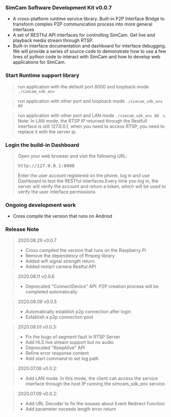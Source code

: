 ### SimCam Software Development Kit v0.0.7
- A cross-platform runtime service library. Built-in P2P Interface Bridge to transform complex P2P communication process into more general interfaces
- A set of RESTful API interfaces for controlling SimCam. Get live and playback media stream through RTSP.
- Built-in interface documentation and dashboard for interface debugging. We will provide a series of source code to demonstrate how to use a few lines of python code to interact with SimCam and how to develop web applications for SimCam.

### Start Runtime support library
> run application with the default port 8000 and loopback mode
> `./simcam_sdk_env`

> run application with other port and loopback mode
> `./simcam_sdk_env 80`

> run application with other port and LAN mode
> `./simcam_sdk_env 80 -L`
> Note: In LAN mode, the RTSP IP returned through the Restfull interface is still 127.0.0.1, when you need to access RTSP, you need to replace it with the server ip.


### Login the build-in Dashboard
> Open your web browser and visit the following URL:
> <pre>http://127.0.0.1:8000</pre>
> Enter the user account registered on the phone, log in and use Dashboard to test the RESTful interfaces.Every time you log in, the server will verify the account and return a token, which will be used to verify the user interface permissions


### Ongoing development work
- Cross compile the version that runs on Andriod

### Release Note
> 2020.08.29 v0.0.7
> - Cross compiled the version that runs on the Raspberry Pi
> - Remove the dependency of ffmpeg library 
> - Added wifi signal strength return
> - Added restart camera  Restful API

> 2020.08.11 v0.0.6
> - Deprecated "ConnectDevice" API. P2P creation process will be completed automatically 

> 2020.08.09 v0.0.5
> - Automatically establish p2p connection after login
> - Establish a p2p connection pool

> 2020.08.01 v0.0.3:
> - Fix the bugs of segment fault in RTSP Server
> - Add HLS live stream support but no audio
> - Deprecated "KeepAlive" API 
> - Refine error response content
> - Add start command to set log path

> 2020.07.08 v0.0.2:
> - Add LAN mode. In this mode, the client can access the service interface through the host IP running the simcam_sdk_env service.

> 2020.07.09 v0.0.2:
> - Add URL Decoder to fix the issuses about Event Redirect Function
> - Add parameter exceeds length error return
